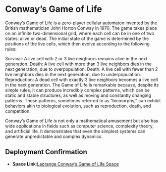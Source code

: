 # Conway’s Game of Life

Conway’s Game of Life is a zero-player cellular automaton invented by the British mathematician John Horton Conway in 1970. The game takes place on an infinite two-dimensional grid, where each cell can be in one of two states: alive or dead. The initial state of the game is determined by the positions of the live cells, which then evolve according to the following rules:

Survival: A live cell with 2 or 3 live neighbors remains alive in the next generation.
Death: A live cell with more than 3 live neighbors dies in the next generation, due to overpopulation.
Death: A live cell with fewer than 2 live neighbors dies in the next generation, due to underpopulation.
Reproduction: A dead cell with exactly 3 live neighbors becomes a live cell in the next generation.
The Game of Life is remarkable because, despite its simple rules, it can produce incredibly complex patterns, which can be static and stable structures, as well as moving and constantly changing patterns. These patterns, sometimes referred to as “biomorphs,” can exhibit behaviors akin to biological evolution, such as reproduction, death, and competition.

Conway’s Game of Life is not only a mathematical amusement but also has wide applications in fields such as computer science, complexity theory, and artificial life. It demonstrates that even the simplest systems can generate unpredictable and complex dynamics.
## Deployment Confirmation

- **Space Link**:[Lagrange Conway’s Game of Life Space](https://lagrangedao.org/spaces/0x835E98f15640348040C5B9a24E7fd47e872d60D5/GameOfLife/app)



